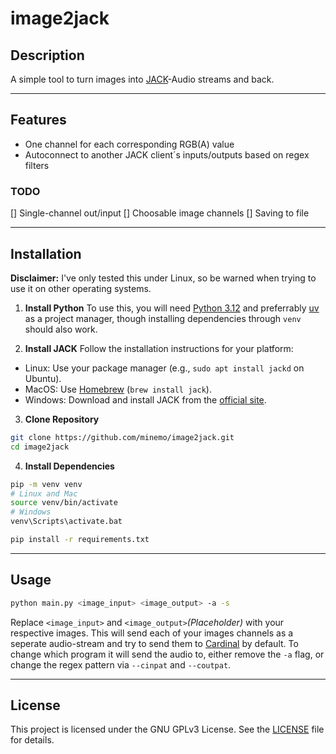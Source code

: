 # image2jack

## Description

A simple tool to turn images into [JACK](https://jackaudio.org/)-Audio streams and back.

---

## Features

- One channel for each corresponding RGB(A) value
- Autoconnect to another JACK client´s inputs/outputs based on regex filters

### TODO

[] Single-channel out/input
[] Choosable image channels
[] Saving to file

---

## Installation

**Disclaimer:** I've only tested this under Linux, so be warned when trying to use it on other operating systems.

1. **Install Python**
  To use this, you will need [Python 3.12](https://www.python.org/) and preferrably [uv](https://docs.astral.sh/uv/) as a project manager, though installing dependencies through `venv` should also work.

2. **Install JACK**
  Follow the installation instructions for your platform:
  - Linux: Use your package manager (e.g., `sudo apt install jackd` on Ubuntu).
  - MacOS: Use [Homebrew](https://brew.sh/) (`brew install jack`).
  - Windows: Download and install JACK from the [official site](https://jackaudio.org/downloads/).

3. **Clone Repository**
  ```bash
  git clone https://github.com/minemo/image2jack.git
  cd image2jack
  ```

4. **Install Dependencies**
  ```bash
  pip -m venv venv
  # Linux and Mac
  source venv/bin/activate
  # Windows
  venv\Scripts\activate.bat

  pip install -r requirements.txt
  ```

---

## Usage

```bash
python main.py <image_input> <image_output> -a -s
```
Replace `<image_input>` and `<image_output>`_(Placeholder)_ with your respective images.
This will send each of your images channels as a seperate audio-stream and try to send them to [Cardinal](https://cardinal.kx.studio/) by default.
To change which program it will send the audio to, either remove the `-a` flag, or change the regex pattern via `--cinpat` and `--coutpat`.

---

## License

This project is licensed under the GNU GPLv3 License. See the [LICENSE](https://github.com/minemo/image2jack/tree/LICENSE) file for details.
